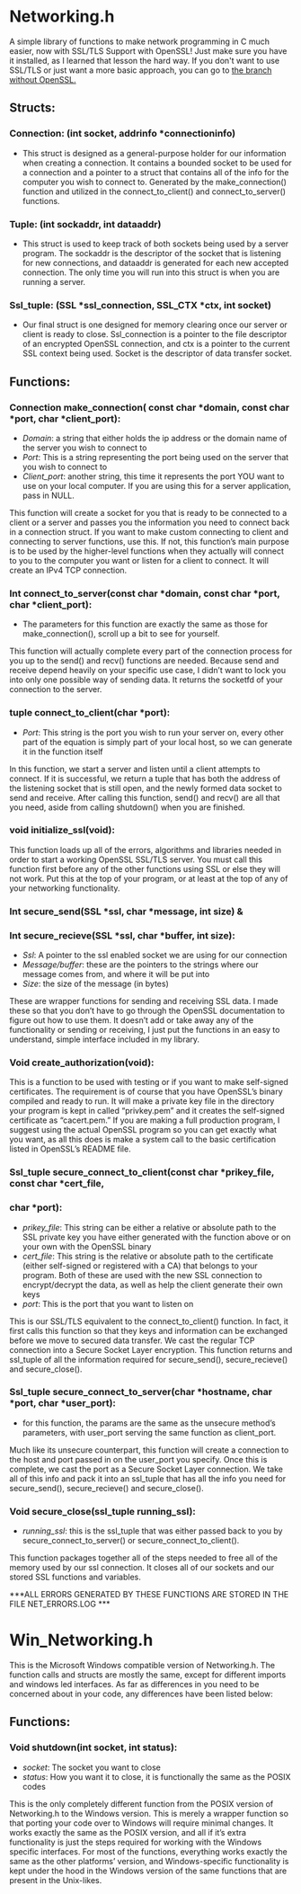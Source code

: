# Networking.h

A simple library of functions to make network programming in C much easier, now with SSL/TLS Support with OpenSSL! Just make sure you have it installed, as I learned that lesson the hard way. If you don't want to use SSL/TLS or just want a more basic approach, you can go to [the branch without OpenSSL.](https://github.com/Vtrolia/Networking.h/tree/no-SSL-support)

## Structs:

### Connection: (int socket, addrinfo *connectioninfo)
-	This struct is designed as a general-purpose holder for our information when creating a connection. It contains a bounded socket to be used for a connection and a pointer to a struct that contains all of the info for the computer you wish to connect to. Generated by the make_connection() function and utilized in the connect_to_client() and connect_to_server() functions. 

### Tuple: (int sockaddr, int dataaddr)
-	This struct is used to keep track of both sockets being used by a server program. The sockaddr is the descriptor of the socket that is listening for new connections, and dataaddr is generated for each new accepted connection. The only time you will run into this struct is when you are running a server.

### Ssl_tuple: (SSL *ssl_connection, SSL_CTX *ctx, int socket)
-	Our final struct is one designed for memory clearing once our server or client is ready to close. Ssl_connection is a pointer to the file descriptor of an encrypted OpenSSL connection, and ctx is a pointer to the current SSL context being used. Socket is the descriptor of data transfer socket.

## Functions:

### Connection make_connection( const char *domain, const char *port,  char *client_port):
-	*Domain*: a string that either holds the ip address or the domain name of the server you wish to connect to
-	*Port*: This is a string representing the port being used on the server that you wish to connect to
-	*Client_port*: another string, this time it represents the port YOU want to use on your local computer. If you are using this for a server application, pass in NULL.

This function will create a socket for you that is ready to be connected to a client or a server and passes you the information you need to connect back in a connection struct. If you want to make custom connecting to client and connecting to server functions, use this. If not, this function’s main purpose is to be used by the higher-level functions when they actually will connect to you to the computer you want or listen for a client to connect. It will create an IPv4 TCP connection.


### Int connect_to_server(const char *domain, const char *port, char *client_port):
-	The  parameters for this function are exactly the same as those for make_connection(), scroll up a bit to see for yourself.

This function will actually complete every part of the connection process for you up to the send() and recv() functions are needed. Because send and receive depend heavily on your specific use case, I didn’t want to lock you into only one possible way of sending data. It returns the socketfd of your connection to the server.

### tuple connect_to_client(char *port):
-	*Port*: This string is the port you wish to run your server on, every other part of the equation is simply part of your local host, so we can generate it in the function itself

In this function, we start a server and listen until a client attempts to connect. If it is successful, we return a tuple that has both the address of the listening socket that is still open, and the newly formed data socket to send and receive. After calling this function, send() and recv() are all that you need, aside from calling shutdown() when you are finished.

### void initialize_ssl(void):

This function loads up all of the errors, algorithms and libraries needed in order to start a working OpenSSL SSL/TLS server. You must call this function first before any of the other functions using SSL or else they will not work. Put this at the top of your program, or at least at the top of any of your networking functionality.

### Int secure_send(SSL *ssl, char *message, int size) &
 ### Int secure_recieve(SSL *ssl, char *buffer, int size):
-	*Ssl*: A pointer to the ssl enabled socket we are using for our connection
-	*Message/buffer*: these are the pointers to the strings where our message comes from, and where it will be put into
-	*Size*: the size of the message (in bytes)

These are wrapper functions for sending and receiving SSL data. I made these so that you don’t have to go through the OpenSSL documentation to figure out how to use them. It doesn’t add or take away any of the functionality or sending or receiving, I just put the functions in an easy to understand, simple interface included in my library.

### Void create_authorization(void):
This is a function to be used with testing or if you want to make self-signed certificates. The requirement is of course that you have OpenSSL’s binary compiled and ready to run. It will make a private key file in the directory your program is kept in called “privkey.pem” and it creates the self-signed certificate as “cacert.pem.” If you are making a full production program, I suggest using the actual OpenSSL program so you can get exactly what you want, as all this does is make a system call to the basic certification listed in OpenSSL’s README file.


### Ssl_tuple secure_connect_to_client(const char *prikey_file, const char *cert_file, 
### char *port):
-	*prikey_file*: This string can be either a relative or absolute path to the SSL private key you have either generated with the function above or on your own with the OpenSSL binary
-	*cert_file*: This string is the relative or absolute path to the certificate (either self-signed or registered with a CA) that belongs to your program. Both of these are used with the new SSL connection to encrypt/decrypt the data, as well as help the client generate their own keys
-	*port*: This is the port that you want to listen on

This is our SSL/TLS equivalent to the connect_to_client() function. In fact, it first calls this function so that they keys and information can be exchanged before we move to secured data transfer. We cast the regular TCP connection into a Secure Socket Layer encryption. This function returns and ssl_tuple of all the information required for secure_send(), secure_recieve() and secure_close().

### Ssl_tuple secure_connect_to_server(char *hostname, char *port, char *user_port):
-	for this function, the params are the same as the unsecure method’s parameters, with user_port serving the same function as client_port.

Much like its unsecure counterpart, this function will create a connection to the host and port passed in on the user_port you specify. Once this is complete, we cast the port as a Secure Socket Layer connection. We take all of this info and pack it into an ssl_tuple that has all the info you need for secure_send(), secure_recieve() and secure_close().

### Void secure_close(ssl_tuple running_ssl):
-	*running_ssl*: this is the ssl_tuple that was either passed back to you by secure_connect_to_server() or secure_connect_to_client().

This function packages together all of the steps needed to free all of the memory used by our ssl connection. It closes all of our sockets and our stored SSL functions and variables. 




***ALL ERRORS GENERATED BY THESE FUNCTIONS ARE STORED IN THE FILE
      NET_ERRORS.LOG ***








# Win_Networking.h

This is the Microsoft Windows compatible version of Networking.h. The function calls and structs are mostly the same, except for different imports and windows led interfaces. As far as differences in you need to be concerned about in your code, any differences have been listed below:

## Functions:

### Void shutdown(int socket, int status):
-	*socket*: The socket you want to close
-	*status*: How you want it to close, it is functionally the same as the POSIX codes

This is the only completely different function from the POSIX version of Networking.h to the Windows version. This is merely a wrapper function so that porting your code over to Windows will require minimal changes. It works exactly the same as the POSIX version, and all if it’s extra functionality is just the steps required for working with the Windows specific interfaces. For most of the functions, everything works exactly the same as the other platforms’ version, and Windows-specific functionality is kept under the hood in the Windows version of the same functions that are present in the Unix-likes.
